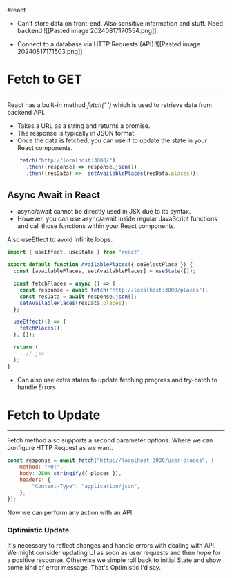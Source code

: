 #react 

- Can't store data on front-end. Also sensitive information and stuff. Need backend
![[Pasted image 20240817170554.png]]

- Connect to a database via HTTP Requests (API)
![[Pasted image 20240817171503.png]]
# Fetch to GET
---
React has a built-in method *fetch(' ')* which is used to retrieve data from backend API.

- Takes a URL as a string and returns a promise.
- The response is typically in JSON format.
 - Once the data is fetched, you can use it to update the state in your React components.

```jsx
    fetch("http://localhost:3000/")
      .then((response) => response.json())
      .then((resData) =>  setAvailablePlaces(resData.places));
```

## Async Await in React

- async/await cannot be directly used in JSX due to its syntax.
- However, you can use async/await inside regular JavaScript functions and call those functions within your React components.

Also useEffect to avoid infinite loops.

```jsx
import { useEffect, useState } from "react";

export default function AvailablePlaces({ onSelectPlace }) {
  const [availablePlaces, setAvailablePlaces] = useState([]);

  const fetchPlaces = async () => {
    const response = await fetch("http://localhost:3000/places");
    const resData = await response.json();
    setAvailablePlaces(resData.places);
  };

  useEffect(() => {
    fetchPlaces();
  }, []);

  return (
	  // jsx
  );
}
```

- Can also use extra states to update fetching progress and try-catch to handle Errors

# Fetch to Update
---
Fetch method also supports a second parameter *options*. Where we can configure HTTP Request as we want.

```jsx
const response = await fetch("http://localhost:3000/user-places", {
    method: "PUT",
    body: JSON.stringify({ places }),
    headers: {
	    "Content-Type": "application/json",
    },
});
```

Now we can perform any action with an API.

### Optimistic Update

It's necessary to reflect changes and handle errors with dealing with API.
We might consider updating UI as soon as user requests and then hope for a positive response.
Otherwise we simple roll back to initial State and show some kind of error message.
That's Optimistic I'd say.
